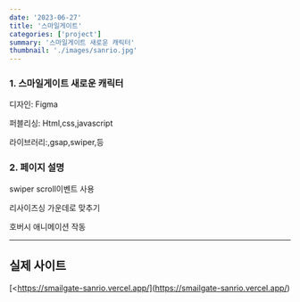 ```yaml
---
date: '2023-06-27'
title: '스마일게이트'
categories: ['project']
summary: '스마일게이트 새로운 캐릭터'
thumbnail: './images/sanrio.jpg'
---
```


### 1. 스마일게이트 새로운 캐릭터

디자인: Figma

퍼블리싱: Html,css,javascript

라이브러리:,gsap,swiper,등



### 2. 페이지 설명

swiper scroll이벤트 사용 

리사이즈싱 가운데로 맞추기 

호버시 애니메이션 작동

---

## 실제 사이트



[<https://smailgate-sanrio.vercel.app/](<https://smailgate-sanrio.vercel.app/>)
    